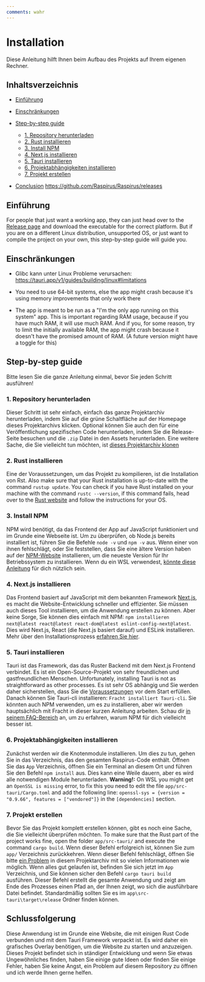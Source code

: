 ```yaml
---
comments: wahr
---
```


# Installation
Diese Anleitung hilft Ihnen beim Aufbau des Projekts auf Ihrem eigenen Rechner.

## Inhaltsverzeichnis
- [Einführung](#introduction)
- [Einschränkungen](#limitations)
- [Step-by-step guide](#step-by-step-guide)
  - [1. Repository herunterladen](#1-download-the-repository)
  - [2. Rust installieren](#2-install-rust)
  - [3. Install NPM](#3-install-npm)
  - [4. Next.js installieren](#4-install-nextjs)
  - [5. Tauri installieren](#5-install-tauri)
  - [6. Projektabhängigkeiten installieren](#6-install-project-dependencies)
  - [7. Projekt erstellen](#7-build-the-project)

- [Conclusion](#conclusion) https://github.com/Raspirus/Raspirus/releases
## Einführung
For people that just want a working app, they can just head over to the [Release page](https://github.com/Raspirus/Raspirus/releases/latest) and download the executable for the correct platform. But if you are on a different Linux distribution, unsupported OS, or just want to compile the project on your own, this step-by-step guide will guide you.

## Einschränkungen
- Glibc kann unter Linux Probleme verursachen: https://tauri.app/v1/guides/building/linux#limitations
- You need to use 64-bit systems, else the app might crash because it's using memory improvements that only work there

- The app is meant to be run as a "I'm the only app running on this system" app. This is important regarding RAM usage, because if you have much RAM, it will use much RAM. And if you, for some reason, try to limit the initially available RAM, the app might crash because it doesn't have the promised amount of RAM. (A future version might have a toggle for this)

## Step-by-step guide
Bitte lesen Sie die ganze Anleitung einmal, bevor Sie jeden Schritt ausführen!

### 1. Repository herunterladen
Dieser Schritt ist sehr einfach, einfach das ganze Projektarchiv herunterladen, indem Sie auf die grüne Schaltfläche auf der Homepage dieses Projektarchivs klicken. Optional können Sie auch den für eine Veröffentlichung spezifischen Code herunterladen, indem Sie die Release-Seite besuchen und die `.zip` Datei in den Assets herunterladen. Eine weitere Sache, die Sie vielleicht tun möchten, ist [dieses Projektarchiv klonen](https://docs.github.com/en/repositories/creating-and-managing-repositories/cloning-a-repository)

### 2. Rust installieren
Eine der Voraussetzungen, um das Projekt zu kompilieren, ist die Installation von Rst. Also make sure that your Rust installation is up-to-date with the command `rustup update`. You can check if you have Rust installed on your machine with the command `rustc --version`, if this command fails, head over to the [Rust website](https://www.rust-lang.org/tools/install) and follow the instructions for your OS.

### 3. Install NPM
NPM wird benötigt, da das Frontend der App auf JavaScript funktioniert und im Grunde eine Webseite ist. Um zu überprüfen, ob Node.js bereits installiert ist, führen Sie die Befehle `node -v` und `npm -v` aus. Wenn einer von ihnen fehlschlägt, oder Sie feststellen, dass Sie eine ältere Version haben auf der [NPM-Website](https://docs.npmjs.com/cli/v7/configuring-npm/install) installieren, um die neueste Version für Ihr Betriebssystem zu installieren. Wenn du ein WSL verwendest, [könnte diese Anleitung](https://learn.microsoft.com/en-us/windows/dev-environment/javascript/nodejs-on-wsl) für dich nützlich sein.

### 4. Next.js installieren
Das Frontend basiert auf JavaScript mit dem bekannten Framework [Next.js](https://nextjs.org), es macht die Website-Entwicklung schneller und effizienter. Sie müssen auch dieses Tool installieren, um die Anwendung erstellen zu können. Aber keine Sorge, Sie können dies einfach mit NPM: `npm installieren next@latest react@latest react-dom@latest eslint-config-next@latest`. Dies wird Next.js, React (die Next.js basiert darauf) und ESLink installieren. Mehr über den Installationsprozess [erfahren Sie hier](https://beta.nextjs.org/docs/installation).

### 5. Tauri installieren
Tauri ist das Framework, das das Ruster Backend mit dem Next.js Frontend verbindet. Es ist ein Open-Source-Projekt von sehr freundlichen und gastfreundlichen Menschen. Unfortunately, installing Tauri is not as straightforward as other processes. Es ist sehr OS abhängig und Sie werden daher sicherstellen, dass Sie die [Voraussetzungen](https://tauri.app/v1/guides/getting-started/prerequisites) vor dem Start erfüllen. Danach können Sie Tauri-cli installieren: `Fracht installiert Tauri-cli`. Sie könnten auch NPM verwenden, um es zu installieren, aber wir werden hauptsächlich mit Fracht in dieser kurzen Anleitung arbeiten. Schau dir [in seinem FAQ-Bereich](https://tauri.app/v1/guides/faq#node-or-cargo) an, um zu erfahren, warum NPM für dich vielleicht besser ist.

### 6. Projektabhängigkeiten installieren
Zunächst werden wir die Knotenmodule installieren. Um dies zu tun, gehen Sie in das Verzeichnis, das den gesamten Raspirus-Code enthält. Öffnen Sie das `App` Verzeichnis, öffnen Sie ein Terminal an diesem Ort und führen Sie den Befehl `npm install` aus. Dies kann eine Weile dauern, aber es wird alle notwendigen Module herunterladen. **Warning!:** On WSL you might get an `OpenSSL is missing` error, to fix this you need to edit the file `app/src-tauri/Cargo.toml` and add the following line: `openssl-sys = {version = "0.9.66", features = ["vendored"]}` in the `[dependencies]` section.

### 7. Projekt erstellen
Bevor Sie das Projekt komplett erstellen können, gibt es noch eine Sache, die Sie vielleicht überprüfen möchten. To make sure that the Rust part of the project works fine, open the folder `app/src-tauri/` and execute the command `cargo build`. Wenn dieser Befehl erfolgreich ist, können Sie zum `app/` Verzeichnis zurückkehren. Wenn dieser Befehl fehlschlägt, öffnen Sie bitte [ein Problem](https://github.com/Raspirus/Raspirus/issues/new) in diesem Projektarchiv mit so vielen Informationen wie möglich. Wenn alles gut gelaufen ist, befinden Sie sich jetzt im `App` Verzeichnis, und Sie können sicher den Befehl `cargo tauri build` ausführen. Dieser Befehl erstellt die gesamte Anwendung und zeigt am Ende des Prozesses einen Pfad an, der Ihnen zeigt, wo sich die ausführbare Datei befindet. Standardmäßig sollten Sie es im `app\src-tauri\target\release` Ordner finden können.

## Schlussfolgerung
Diese Anwendung ist im Grunde eine Website, die mit einigen Rust Code verbunden und mit dem Tauri Framework verpackt ist. Es wird daher ein grafisches Overlay benötigen, um die Website zu starten und anzuzeigen. Dieses Projekt befindet sich in ständiger Entwicklung und wenn Sie etwas Ungewöhnliches finden, haben Sie einige gute Ideen oder finden Sie einige Fehler, haben Sie keine Angst, ein Problem auf diesem Repository zu öffnen und ich werde Ihnen gerne helfen.
